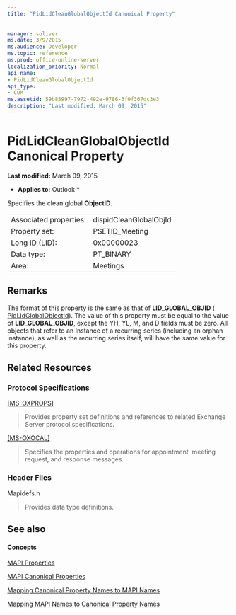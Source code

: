 ```yaml
---
title: "PidLidCleanGlobalObjectId Canonical Property"
 
 
manager: soliver
ms.date: 3/9/2015
ms.audience: Developer
ms.topic: reference
ms.prod: office-online-server
localization_priority: Normal
api_name:
- PidLidCleanGlobalObjectId
api_type:
- COM
ms.assetid: 59b85997-7972-492e-9786-3f0f367dc3e3
description: "Last modified: March 09, 2015"
---
```


# PidLidCleanGlobalObjectId Canonical Property

 **Last modified:** March 09, 2015 
  
 * **Applies to:** Outlook * 
  
Specifies the clean global **ObjectID**.
  
|||
|:-----|:-----|
|Associated properties:  <br/> |dispidCleanGlobalObjId  <br/> |
|Property set:  <br/> |PSETID_Meeting  <br/> |
|Long ID (LID):  <br/> |0x00000023  <br/> |
|Data type:  <br/> |PT_BINARY  <br/> |
|Area:  <br/> |Meetings  <br/> |
   
## Remarks

The format of this property is the same as that of **LID_GLOBAL_OBJID** ( [PidLidGlobalObjectId](pidlidglobalobjectid-canonical-property.md)). The value of this property must be equal to the value of **LID_GLOBAL_OBJID**, except the YH, YL, M, and D fields must be zero. All objects that refer to an Instance of a recurring series (including an orphan instance), as well as the recurring series itself, will have the same value for this property.
  
## Related Resources

### Protocol Specifications

[[MS-OXPROPS]](http://msdn.microsoft.com/library/f6ab1613-aefe-447d-a49c-18217230b148%28Office.15%29.aspx)
  
> Provides property set definitions and references to related Exchange Server protocol specifications.
    
[[MS-OXOCAL]](http://msdn.microsoft.com/library/09861fde-c8e4-4028-9346-e7c214cfdba1%28Office.15%29.aspx)
  
> Specifies the properties and operations for appointment, meeting request, and response messages.
    
### Header Files

Mapidefs.h
  
> Provides data type definitions.
    
## See also

#### Concepts

[MAPI Properties](mapi-properties.md)
  
[MAPI Canonical Properties](mapi-canonical-properties.md)
  
[Mapping Canonical Property Names to MAPI Names](mapping-canonical-property-names-to-mapi-names.md)
  
[Mapping MAPI Names to Canonical Property Names](mapping-mapi-names-to-canonical-property-names.md)

